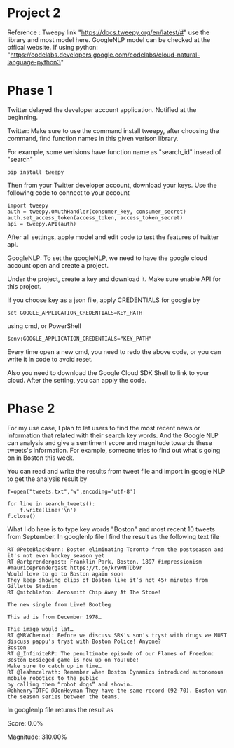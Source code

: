 # Project 2
Reference : Tweepy link "https://docs.tweepy.org/en/latest/#" use the library and most model here. GoogleNLP model can be checked at the offical website. If using python: "https://codelabs.developers.google.com/codelabs/cloud-natural-language-python3"
# Phase 1
Twitter delayed the developer account application. Notified at the beginning.

Twitter:
Make sure to use the command install tweepy, after choosing the command, find function names in this given verison library.

For example, some verisions have function name as "search_id" insead of "search"
```
pip install tweepy
```
Then from your Twitter developer account, download your keys. Use the following code to connect to your account
```
import tweepy
auth = tweepy.OAuthHandler(consumer_key, consumer_secret)
auth.set_access_token(access_token, access_token_secret)
api = tweepy.API(auth)
```
After all settings, apple model and edit code to test the features of twitter api.

GoogleNLP:
To set the googleNLP, we need to have the google cloud account open and create a project. 

Under the project, create a key and download it. Make sure enable API for this project.

If you choose key as a json file, apply CREDENTIALS for google by
```
set GOOGLE_APPLICATION_CREDENTIALS=KEY_PATH
```
using cmd, or PowerShell
```
$env:GOOGLE_APPLICATION_CREDENTIALS="KEY_PATH"
```
Every time open a new cmd, you need to redo the above code, or you can write it in code to avoid reset.

Also you need to download the Google Cloud SDK Shell to link to your cloud. After the setting, you can apply the code.
# Phase 2
For my use case, I plan to let users to find the most recent news or information that related with their search key words. And the Google NLP can analysis and give a semtiment score and magnitude towards these tweets's  information. For example, someone tries to find out what's going on in Boston this week.

You can read and write the results from tweet file and import in google NLP to get the analysis result by
```
f=open("tweets.txt","w",encoding='utf-8')
     
for line in search_tweets():
    f.write(line+'\n')
f.close()
```
What I do here is to type key words "Boston" and most recent 10 tweets from September.
In googlenlp file I find the result as the following text file
```
RT @PeteBlackburn: Boston eliminating Toronto from the postseason and it's not even hockey season yet
RT @artprendergast: Franklin Park, Boston, 1897 #impressionism #mauriceprendergast https://t.co/kr9MNTDb9r
Would love to go to Boston again soon
They keep showing clips of Boston like it’s not 45+ minutes from Gillette Stadium
RT @mitchlafon: Aerosmith Chip Away At The Stone! 

The new single from Live! Bootleg

This ad is from December 1978…

This image would lat…
RT @MRVChennai: Before we discuss SRK's son's tryst with drugs we MUST discuss pappu's tryst with Boston Police! Anyone?
Boston
RT @_InfiniteRP: The penultimate episode of our Flames of Freedom: Boston Besieged game is now up on YouTube!
Make sure to catch up in time…
RT @leahmcelrath: Remember when Boston Dynamics introduced autonomous mobile robotics to the public 
by calling them “robot dogs” and showin…
@ohhenryTOTFC @JonHeyman They have the same record (92-70). Boston won the season series between the teams.
```
In googlenlp file returns the result as

Score: 0.0%

Magnitude: 310.00%



